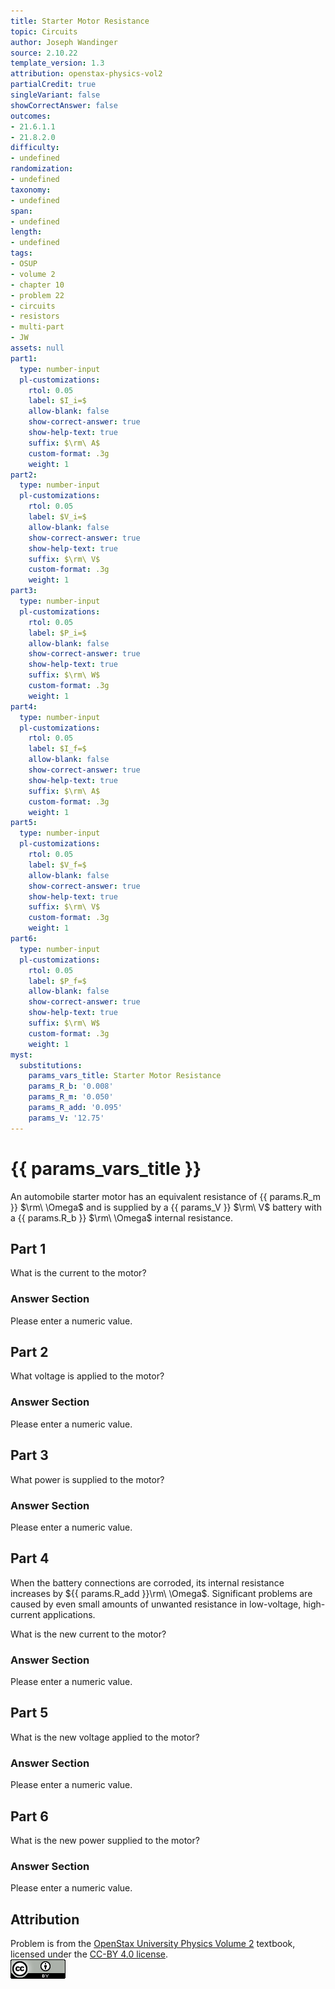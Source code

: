 ```yaml
---
title: Starter Motor Resistance
topic: Circuits
author: Joseph Wandinger
source: 2.10.22
template_version: 1.3
attribution: openstax-physics-vol2
partialCredit: true
singleVariant: false
showCorrectAnswer: false
outcomes:
- 21.6.1.1
- 21.8.2.0
difficulty:
- undefined
randomization:
- undefined
taxonomy:
- undefined
span:
- undefined
length:
- undefined
tags:
- OSUP
- volume 2
- chapter 10
- problem 22
- circuits
- resistors
- multi-part
- JW
assets: null
part1:
  type: number-input
  pl-customizations:
    rtol: 0.05
    label: $I_i=$
    allow-blank: false
    show-correct-answer: true
    show-help-text: true
    suffix: $\rm\ A$
    custom-format: .3g
    weight: 1
part2:
  type: number-input
  pl-customizations:
    rtol: 0.05
    label: $V_i=$
    allow-blank: false
    show-correct-answer: true
    show-help-text: true
    suffix: $\rm\ V$
    custom-format: .3g
    weight: 1
part3:
  type: number-input
  pl-customizations:
    rtol: 0.05
    label: $P_i=$
    allow-blank: false
    show-correct-answer: true
    show-help-text: true
    suffix: $\rm\ W$
    custom-format: .3g
    weight: 1
part4:
  type: number-input
  pl-customizations:
    rtol: 0.05
    label: $I_f=$
    allow-blank: false
    show-correct-answer: true
    show-help-text: true
    suffix: $\rm\ A$
    custom-format: .3g
    weight: 1
part5:
  type: number-input
  pl-customizations:
    rtol: 0.05
    label: $V_f=$
    allow-blank: false
    show-correct-answer: true
    show-help-text: true
    suffix: $\rm\ V$
    custom-format: .3g
    weight: 1
part6:
  type: number-input
  pl-customizations:
    rtol: 0.05
    label: $P_f=$
    allow-blank: false
    show-correct-answer: true
    show-help-text: true
    suffix: $\rm\ W$
    custom-format: .3g
    weight: 1
myst:
  substitutions:
    params_vars_title: Starter Motor Resistance
    params_R_b: '0.008'
    params_R_m: '0.050'
    params_R_add: '0.095'
    params_V: '12.75'
---
```

# {{ params_vars_title }}
An automobile starter motor has an equivalent resistance of {{ params.R_m }} $\rm\ \Omega$ and is supplied by a {{ params_V }} $\rm\ V$ battery with a {{ params.R_b }} $\rm\ \Omega$ internal resistance.

## Part 1

What is the current to the motor?

### Answer Section

Please enter a numeric value.

## Part 2

What voltage is applied to the motor?

### Answer Section

Please enter a numeric value.

## Part 3

What power is supplied to the motor?

### Answer Section

Please enter a numeric value.

## Part 4

When the battery connections are corroded, its internal resistance increases by ${{ params.R_add }}\rm\ \Omega$.
Significant problems are caused by even small amounts of unwanted resistance in low-voltage, high-current applications.

What is the new current to the motor?

### Answer Section

Please enter a numeric value.

## Part 5

What is the new voltage applied to the motor?

### Answer Section

Please enter a numeric value.

## Part 6

What is the new power supplied to the motor?

### Answer Section

Please enter a numeric value.

## Attribution

Problem is from the [OpenStax University Physics Volume 2](https://openstax.org/details/books/university-physics-volume-2) textbook, licensed under the [CC-BY 4.0 license](https://creativecommons.org/licenses/by/4.0/).<br>![Image representing the Creative Commons 4.0 BY license.](https://raw.githubusercontent.com/firasm/bits/master/by.png)